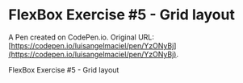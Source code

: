 # FlexBox Exercise #5 - Grid layout 

A Pen created on CodePen.io. Original URL: [https://codepen.io/luisangelmaciel/pen/YzONyBj](https://codepen.io/luisangelmaciel/pen/YzONyBj).

FlexBox Exercise #5 - Grid layout 